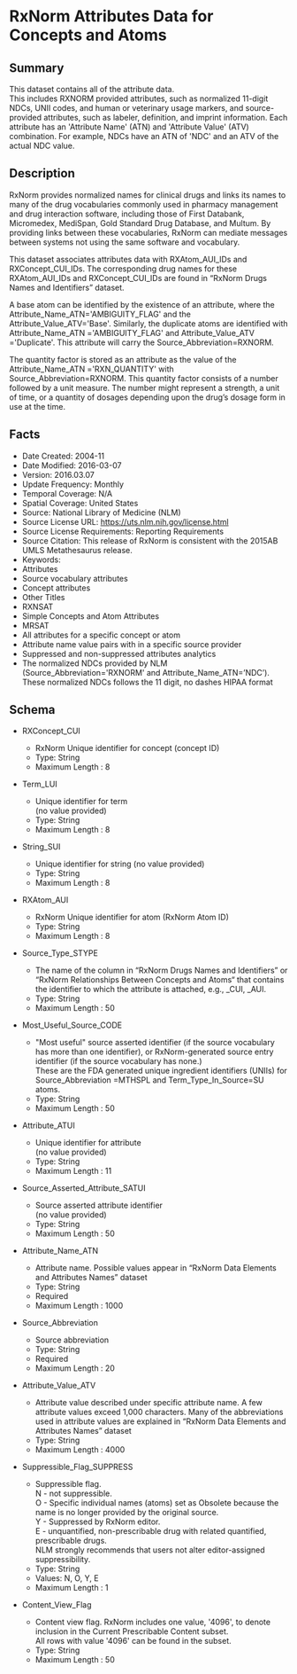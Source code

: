 # RxNorm Attributes Data for Concepts and Atoms

## Summary
This dataset contains all of the attribute data.  
This includes RXNORM provided attributes, such as normalized 11-digit NDCs, UNII codes, and human or veterinary usage markers, and source-provided attributes, such as labeler, definition, and imprint information. Each attribute has an 'Attribute Name' (ATN) and 'Attribute Value' (ATV) combination. For example, NDCs have an ATN of 'NDC' and an ATV of the actual NDC value.

## Description
RxNorm provides normalized names for clinical drugs and links its names to many of the drug vocabularies commonly used in pharmacy management and drug interaction software, including those of First Databank, Micromedex, MediSpan, Gold Standard Drug Database, and Multum. By providing links between these vocabularies, RxNorm can mediate messages between systems not using the same software and vocabulary.

This dataset associates attributes data with RXAtom_AUI_IDs and  RXConcept_CUI_IDs. The corresponding drug names for these RXAtom_AUI_IDs and RXConcept_CUI_IDs are found in “RxNorm Drugs Names and Identifiers” dataset.  

A base atom can be identified by the existence of an attribute, where the Attribute_Name_ATN='AMBIGUITY_FLAG' and the Attribute_Value_ATV='Base'. Similarly, the duplicate atoms are identified with Attribute_Name_ATN ='AMBIGUITY_FLAG' and Attribute_Value_ATV ='Duplicate'. This attribute will carry the Source_Abbreviation=RXNORM.  

The quantity factor is stored as an attribute as the value of the Attribute_Name_ATN ='RXN_QUANTITY' with Source_Abbreviation=RXNORM. This quantity factor consists of a number followed by a unit measure. The number might represent a strength, a unit of time, or a quantity of dosages depending upon the drug’s dosage form in use at the time.  

## Facts
- Date Created: 2004-11
- Date Modified: 2016-03-07
- Version: 2016.03.07
- Update Frequency: Monthly
- Temporal Coverage: N/A
- Spatial Coverage: United States
- Source: National Library of Medicine (NLM)
- Source License URL: https://uts.nlm.nih.gov/license.html
- Source License Requirements: Reporting Requirements
- Source Citation: This release of RxNorm is consistent with the 2015AB UMLS Metathesaurus release.
- Keywords: 
 - Attributes
 - Source vocabulary attributes
 - Concept attributes
- Other Titles
 - RXNSAT
 - Simple Concepts and Atom Attributes
 - MRSAT
 - All attributes for a specific concept or atom
 - Attribute name value pairs with in a specific source provider
 - Suppressed and non-suppressed attributes analytics
 - The normalized NDCs provided by NLM (Source_Abbreviation='RXNORM' and Attribute_Name_ATN=’NDC’). These normalized NDCs follows the 11 digit, no dashes HIPAA format

## Schema
- RXConcept_CUI
  - RxNorm Unique identifier for concept (concept ID)
  - Type: String
  - Maximum Length : 8

- Term_LUI
  - Unique identifier for term  
  (no value provided)
  - Type: String
  - Maximum Length : 8
  
- String_SUI
  - Unique identifier for string
  (no value provided)
  - Type: String
  - Maximum Length : 8

- RXAtom_AUI
  - RxNorm Unique identifier for atom (RxNorm Atom ID)
  - Type: String
  - Maximum Length : 8
  
- Source_Type_STYPE
  - The name of the column in “RxNorm Drugs Names and Identifiers” or “RxNorm Relationships Between Concepts and Atoms“ that contains the identifier to which the attribute is attached, e.g., <name>_CUI, <name>_AUI.
  - Type: String
  - Maximum Length : 50 
  
  
- Most_Useful_Source_CODE
  - "Most useful" source asserted identifier (if the source vocabulary has more than one identifier), or RxNorm-generated source entry identifier (if the source vocabulary has none.)  
These are the FDA generated unique ingredient identifiers (UNIIs) for Source_Abbreviation =MTHSPL and Term_Type_In_Source=SU atoms.
  - Type: String
  - Maximum Length : 50
  
- Attribute_ATUI
  - Unique identifier for attribute  
  (no value provided)
  - Type: String
  - Maximum Length : 11
  
- Source_Asserted_Attribute_SATUI
  - Source asserted attribute identifier  
  (no value provided)
  - Type: String
  - Maximum Length : 50
  
- Attribute_Name_ATN
  - Attribute name. Possible values appear in “RxNorm Data Elements and Attributes Names” dataset 
  - Type: String
  - Required
  - Maximum Length : 1000
  
- Source_Abbreviation
  - Source abbreviation
  - Type: String
  - Required
  - Maximum Length : 20
  
- Attribute_Value_ATV
  - Attribute value described under specific attribute name. A few attribute values exceed 1,000 characters. Many of the abbreviations used in attribute values are explained in “RxNorm Data Elements and Attributes Names” dataset 
  - Type: String
  - Maximum Length : 4000

- Suppressible_Flag_SUPPRESS
  - Suppressible flag.  
  N - not suppressible.  
  O - Specific individual names (atoms) set as Obsolete because the name is no longer provided by the original source.  
  Y - Suppressed by RxNorm editor.  
  E - unquantified, non-prescribable drug with related quantified, prescribable drugs.  
  NLM strongly recommends that users not alter editor-assigned suppressibility.
  - Type: String
  - Values:  N, O, Y, E
  - Maximum Length : 1
  
- Content_View_Flag
  - Content view flag. RxNorm includes one value, '4096', to denote inclusion in the Current Prescribable Content subset.  
  All rows with value '4096' can be found in the subset.
  - Type: String
  - Maximum Length : 50
